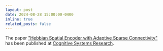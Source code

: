 ```yaml
---
layout: post
date: 2024-08-28 15:00:00-0400
inline: true
related_posts: false
---
```


The paper <a href='https://www.sciencedirect.com/science/article/pii/S1389041724000718'>"Hebbian Spatial Encoder with Adaptive Sparse Connectivity"</a> has been published at <a href='https://www.sciencedirect.com/journal/cognitive-systems-research'>Cognitive Systems Research</a>.
